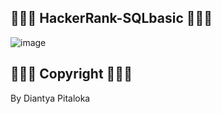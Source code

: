## 🌿🌾🌵 HackerRank-SQLbasic 🌵🌾🌿

![image](https://github.com/diantyapitaloka/HackerRank-SQLbasic/assets/147487436/19b51972-d69f-451b-b8e9-1bcf10d4d24e)

## 🌿🌾🌵 Copyright 🌵🌾🌿
By Diantya Pitaloka
